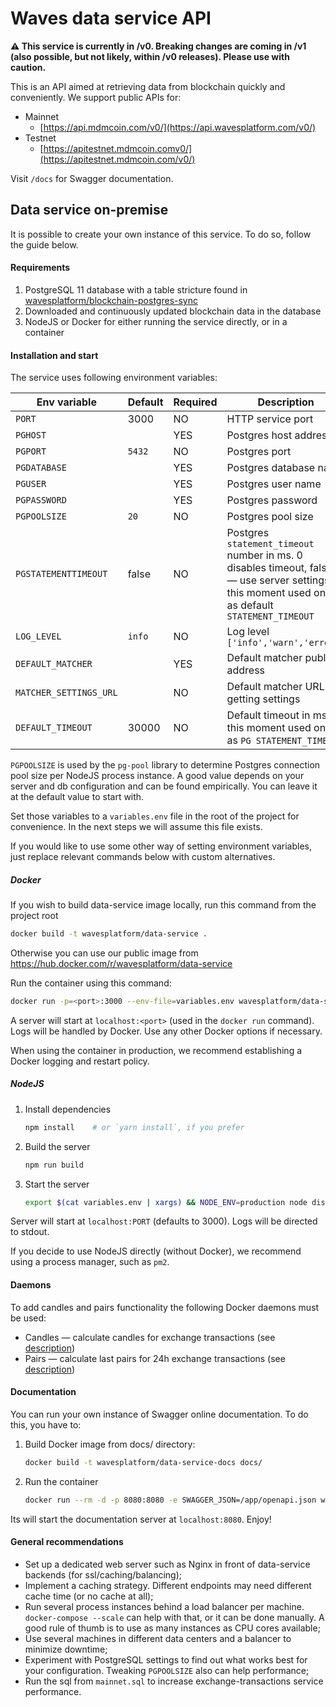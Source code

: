 # Waves data service API

**⚠️ This service is currently in /v0. Breaking changes are coming in /v1 (also possible, but not likely, within /v0 releases). Please use with caution.**

This is an API aimed at retrieving data from blockchain quickly and conveniently. We  support public APIs for:
- Mainnet
  - [https://api.mdmcoin.com/v0/](https://api.wavesplatform.com/v0/)
- Testnet
  - [https://apitestnet.mdmcoin.comv0/](https://apitestnet.mdmcoin.com/v0/)

Visit `/docs` for Swagger documentation.


## Data service on-premise

It is possible to create your own instance of this service. To do so, follow the guide below.

#### Requirements

1. PostgreSQL 11 database with a table stricture found in [wavesplatform/blockchain-postgres-sync](https://github.com/wavesplatform/blockchain-postgres-sync)
2. Downloaded and continuously updated blockchain data in the database
2. NodeJS or Docker for either running the service directly, or in a container

#### Installation and start

The service uses following environment variables:

|Env variable|Default|Required|Description|
|------------|-------|--------|-----------|
|`PORT`|3000|NO|HTTP service port|
|`PGHOST`||YES|Postgres host address|
|`PGPORT`|`5432`|NO|Postgres port|
|`PGDATABASE`||YES|Postgres database name|
|`PGUSER`||YES|Postgres user name|
|`PGPASSWORD`||YES|Postgres password|
|`PGPOOLSIZE`|`20`|NO|Postgres pool size|
|`PGSTATEMENTTIMEOUT`|false|NO|Postgres `statement_timeout` number in ms. 0 disables timeout, false — use server settings; at this moment used only as default `STATEMENT_TIMEOUT`|
|`LOG_LEVEL`|`info`|NO|Log level `['info','warn','error']`|
|`DEFAULT_MATCHER`||YES|Default matcher public address|
|`MATCHER_SETTINGS_URL`||NO|Default matcher URL for getting settings|
|`DEFAULT_TIMEOUT`|30000|NO|Default timeout in ms; at this moment used only as `PG STATEMENT_TIMEOUT`|

`PGPOOLSIZE` is used by the `pg-pool` library to determine Postgres connection pool size per NodeJS process instance. A good value depends on your server and db configuration and can be found empirically. You can leave it at the default value to start with.

Set those variables to a `variables.env` file in the root of the project for convenience. In the next steps we will assume this file exists.

If you would like to use some other way of setting environment variables, just replace relevant commands below with custom alternatives.

##### Docker
If you wish to build data-service image locally, run this command from the project root
   ```bash
   docker build -t wavesplatform/data-service .
   ```

Otherwise you can use our public image from https://hub.docker.com/r/wavesplatform/data-service

Run the container using this command:
   ```bash
   docker run -p=<port>:3000 --env-file=variables.env wavesplatform/data-service
   ```

A server will start at `localhost:<port>` (used in the `docker run` command). Logs will be handled by Docker. Use any other Docker options if necessary.

When using the container in production, we recommend establishing a Docker logging and restart policy.

##### NodeJS
1. Install dependencies
   ```bash
   npm install    # or `yarn install`, if you prefer
   ```
2. Build the server
   ```bash
   npm run build
   ```
3. Start the server
   ```bash
   export $(cat variables.env | xargs) && NODE_ENV=production node dist/index.js
   ```

Server will start at `localhost:PORT` (defaults to 3000). Logs will be directed to stdout.

If you decide to use NodeJS directly (without Docker), we recommend using a process manager, such as `pm2`.


#### Daemons
To add candles and pairs functionality the following Docker daemons must be used:
- Candles — calculate candles for exchange transactions (see [description](https://hub.docker.com/r/wavesplatform/data-service-candles/))
- Pairs — calculate last pairs for 24h exchange transactions (see [description](https://hub.docker.com/r/wavesplatform/data-service-pairs/))


#### Documentation
You can run your own instance of Swagger online documentation.
To do this, you have to:
1. Build Docker image from docs/ directory:
    ```bash
    docker build -t wavesplatform/data-service-docs docs/
    ```
2. Run the container
    ```bash
    docker run --rm -d -p 8080:8080 -e SWAGGER_JSON=/app/openapi.json wavesplatform/data-service-docs
    ```

Its will start the documentation server at `localhost:8080`. Enjoy!

#### General recommendations
- Set up a dedicated web server such as Nginx in front of data-service backends (for ssl/caching/balancing);
- Implement a caching strategy. Different endpoints may need different cache time (or no cache at all);
- Run several process instances behind a load balancer per machine. `docker-compose --scale` can help with that, or it can be done manually. A good rule of thumb is to use as many instances as CPU cores available;
- Use several machines in different data centers and a balancer to minimize downtime;
- Experiment with PostgreSQL settings to find out what works best for your configuration. Tweaking `PGPOOLSIZE` also can help performance;
- Run the sql from `mainnet.sql` to increase exchange-transactions service performance.
